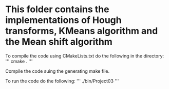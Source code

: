 This folder contains the implementations of Hough transforms, KMeans algorithm and the Mean shift algorithm
===========================================================================================================

To compile the code using CMakeLists.txt do the following in the directory:
'''
cmake .
'''

Compile the code suing the generating make file.

To run the code do the following:
'''
./bin/Project03
'''
